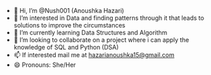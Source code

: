 - 👋 Hi, I’m @Nush001 (Anoushka Hazari)
- 👀 I’m interested in Data and finding patterns through it that leads to solutions to improve the circumstances
- 🌱 I’m currently learning Data Structures and Algorithm 
- 💞️ I’m looking to collaborate on a project where i can apply the knowledge of SQL and Python (DSA) 
- 📫 If interested mail me at hazarianoushka15@gmail.com
- 😄 Pronouns: She/Her

<!---
Nush001/Nush001 is a ✨ special ✨ repository because its `README.md` (this file) appears on your GitHub profile.
You can click the Preview link to take a look at your changes.
--->
